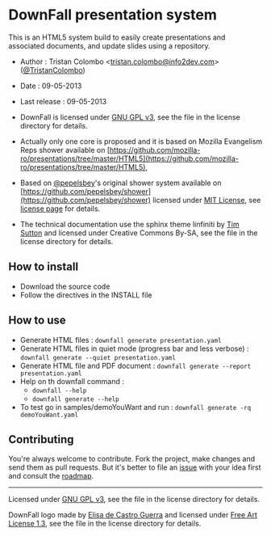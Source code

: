# DownFall presentation system

This is an HTML5 system build to easily create presentations and associated documents,
and update slides using a repository.

* Author : Tristan Colombo <[tristan.colombo@info2dev.com](mailto:tristan.colombo@info2dev.com?subject=DownFall)> ([@TristanColombo](http://twitter.com/TristanColombo))
* Date   : 09-05-2013
* Last release : 09-05-2013
* DownFall is licensed under [GNU GPL v3](http://www.gnu.org/licenses/gpl.html), see
the file in the license directory for details.

* Actually only one core is proposed and it is based on Mozilla Evangelism Reps
  shower available on
  [https://github.com/mozilla-ro/presentations/tree/master/HTML5](https://github.com/mozilla-ro/presentations/tree/master/HTML5),
* Based on [@pepelsbey](http://twitter.com/pepelsbey)'s original shower system available on [https://github.com/pepelsbey/shower](https://github.com/pepelsbey/shower)
licensed under [MIT License](http://en.wikipedia.org/wiki/MIT_License), see [license page](https://github.com/pepelsbey/shower/wiki/License-En) for details.
* The technical documentation use the sphinx theme linfiniti by [Tim
  Sutton](mailto:tim@linfiniti.com) and licensed under Creative Commons By-SA,
  see the file in the license directory
  for details.


## How to install

* Download the source code
* Follow the directives in the INSTALL file

## How to use

* Generate HTML files :
  `downfall generate presentation.yaml`
* Generate HTML files in quiet mode (progress bar and less verbose) :
  `downfall generate --quiet presentation.yaml`
* Generate HTML file and PDF document :
  `downfall generate --report presentation.yaml`
* Help on th downfall command :
    * `downfall --help`
    * `downfall generate --help`
* To test go in samples/demoYouWant and run :
  `downfall generate -rq demoYouWant.yaml`


## Contributing

You're always welcome to contribute. Fork the project, make changes and send them as
pull requests. But it's better to file an [issue](https://github.com/df-project/downfall/issues) with your idea first and consult the [roadmap](https://github.com/df-project/downfall/blob/master/ROADMAP.md).

---
Licensed under [GNU GPL v3](http://www.gnu.org/licenses/gpl.html), see
the file in the license directory for details.

DownFall logo made by [Elisa de Castro Guerra](mailto:elisa@yemanjalisa.fr) and
licensed under [Free Art License 1.3](http://artlibre.org/licence/lal/en), see
the file in the license directory for details.

